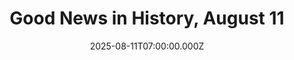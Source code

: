 ---
title: "Good News in History, August 11"
date: 2025-08-11T07:00:00.000Z
category: Human Kindness
externalLink: "https://www.goodnewsnetwork.org/events060811/"
image: ""
excerpt: "Happy 60th Birthday to Viola Davis, the award-winning actress who rose out of abject poverty in South Carolina to attend Juilliard. Her magnificent 2011 performance in The Help, playing a maid in the 1960s, earned her an Oscar nomination. After she won an Academy Award (for Fences), an Emmy, and a Tony Award (twice), she […] The post Good News…"
---